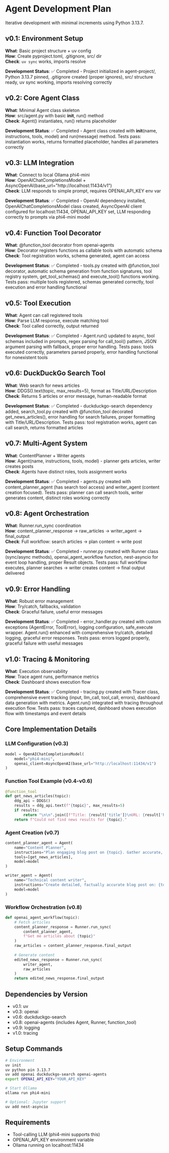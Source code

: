 # Agent Development Plan

Iterative development with minimal increments using Python 3.13.7.

## v0.1: Environment Setup
**What**: Basic project structure + uv config  
**How**: Create pyproject.toml, .gitignore, src/ dir  
**Check**: `uv sync` works, imports resolve

**Development Status**: ✅ Completed - Project initialized in agent-project/, Python 3.13.7 pinned, .gitignore created (proper ignores), src/ structure ready, uv sync working, imports resolving correctly

## v0.2: Core Agent Class
**What**: Minimal Agent class skeleton  
**How**: src/agent.py with basic __init__, run() method  
**Check**: Agent() instantiates, run() returns placeholder

**Development Status**: ✅ Completed - Agent class created with __init__(name, instructions, tools, model) and run(message) method. Tests pass: instantiation works, returns formatted placeholder, handles all parameters correctly

## v0.3: LLM Integration
**What**: Connect to local Ollama phi4-mini  
**How**: OpenAIChatCompletionsModel + AsyncOpenAI(base_url="http://localhost:11434/v1")  
**Check**: LLM responds to simple prompt, requires OPENAI_API_KEY env var

**Development Status**: ✅ Completed - OpenAI dependency installed, OpenAIChatCompletionsModel class created, AsyncOpenAI client configured for localhost:11434, OPENAI_API_KEY set, LLM responding correctly to prompts via phi4-mini model

## v0.4: Function Tool Decorator
**What**: @function_tool decorator from openai-agents  
**How**: Decorator registers functions as callable tools with automatic schema  
**Check**: Tool registration works, schema generated, agent can access

**Development Status**: ✅ Completed - tools.py created with @function_tool decorator, automatic schema generation from function signatures, tool registry system, get_tool_schemas() and execute_tool() functions working. Tests pass: multiple tools registered, schemas generated correctly, tool execution and error handling functional

## v0.5: Tool Execution
**What**: Agent can call registered tools  
**How**: Parse LLM response, execute matching tool  
**Check**: Tool called correctly, output returned

**Development Status**: ✅ Completed - Agent.run() updated to async, tool schemas included in prompts, regex parsing for call_tool() pattern, JSON argument parsing with fallback, proper error handling. Tests pass: tools executed correctly, parameters parsed properly, error handling functional for nonexistent tools

## v0.6: DuckDuckGo Search Tool
**What**: Web search for news articles  
**How**: DDGS().text(topic, max_results=5), format as Title/URL/Description  
**Check**: Returns 5 articles or error message, human-readable format

**Development Status**: ✅ Completed - duckduckgo-search dependency added, search_tool.py created with @function_tool decorated get_news_articles(), error handling for search failures, proper formatting with Title/URL/Description. Tests pass: tool registration works, agent can call search, returns formatted articles

## v0.7: Multi-Agent System
**What**: ContentPlanner + Writer agents  
**How**: Agent(name, instructions, tools, model) - planner gets articles, writer creates posts  
**Check**: Agents have distinct roles, tools assignment works

**Development Status**: ✅ Completed - agents.py created with content_planner_agent (has search tool access) and writer_agent (content creation focused). Tests pass: planner can call search tools, writer generates content, distinct roles working correctly

## v0.8: Agent Orchestration
**What**: Runner.run_sync coordination  
**How**: content_planner_response → raw_articles → writer_agent → final_output  
**Check**: Full workflow: search articles → plan content → write post

**Development Status**: ✅ Completed - runner.py created with Runner class (sync/async methods), openai_agent_workflow function, nest-asyncio for event loop handling, proper Result objects. Tests pass: full workflow executes, planner searches → writer creates content → final output delivered

## v0.9: Error Handling
**What**: Robust error management  
**How**: Try/catch, fallbacks, validation  
**Check**: Graceful failure, useful error messages

**Development Status**: ✅ Completed - error_handler.py created with custom exceptions (AgentError, ToolError), logging configuration, safe_execute wrapper. Agent.run() enhanced with comprehensive try/catch, detailed logging, graceful error responses. Tests pass: errors logged properly, graceful failure with useful messages

## v1.0: Tracing & Monitoring
**What**: Execution observability  
**How**: Trace agent runs, performance metrics  
**Check**: Dashboard shows execution flow

**Development Status**: ✅ Completed - tracing.py created with Tracer class, comprehensive event tracking (input, llm_call, tool_call, errors), dashboard data generation with metrics. Agent.run() integrated with tracing throughout execution flow. Tests pass: traces captured, dashboard shows execution flow with timestamps and event details

## Core Implementation Details

### LLM Configuration (v0.3)
```python
model = OpenAIChatCompletionsModel(
    model="phi4-mini",
    openai_client=AsyncOpenAI(base_url="http://localhost:11434/v1")
)
```

### Function Tool Example (v0.4-v0.6)
```python
@function_tool
def get_news_articles(topic):
    ddg_api = DDGS()
    results = ddg_api.text(f"{topic}", max_results=5)
    if results:
        return "\n\n".join([f"Title: {result['title']}\nURL: {result['href']}\nDescription: {result['body']}" for result in results])
    return f"Could not find news results for {topic}."
```

### Agent Creation (v0.7)
```python
content_planner_agent = Agent(
    name="Content Planner",
    instructions="Plan engaging blog post on {topic}. Gather accurate, up-to-date info and structure content",
    tools=[get_news_articles],
    model=model
)

writer_agent = Agent(
    name="Technical content writer",
    instructions="Create detailed, factually accurate blog post on: {topic}",
    model=model
)
```

### Workflow Orchestration (v0.8)
```python
def openai_agent_workflow(topic):
    # Fetch articles
    content_planner_response = Runner.run_sync(
        content_planner_agent,
        f"Get me articles about {topic}"
    )
    raw_articles = content_planner_response.final_output
    
    # Generate content
    edited_news_response = Runner.run_sync(
        writer_agent,
        raw_articles
    )
    return edited_news_response.final_output
```

## Dependencies by Version
- v0.1: uv
- v0.3: openai
- v0.6: duckduckgo-search
- v0.8: openai-agents (includes Agent, Runner, function_tool)
- v0.9: logging
- v1.0: tracing

## Setup Commands
```bash
# Environment
uv init
uv python pin 3.13.7
uv add openai duckduckgo-search openai-agents
export OPENAI_API_KEY="YOUR_API_KEY"

# Start Ollama
ollama run phi4-mini

# Optional: Jupyter support
uv add nest-asyncio
```

## Requirements
- Tool-calling LLM (phi4-mini supports this)
- OPENAI_API_KEY environment variable
- Ollama running on localhost:11434
